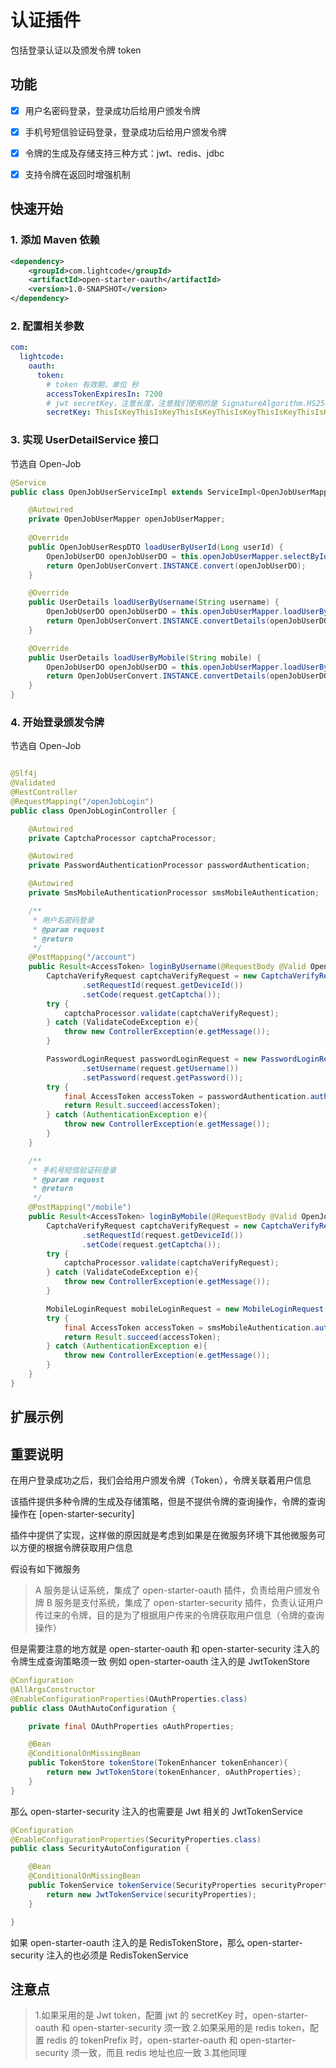 # 认证插件

包括登录认证以及颁发令牌 token

## 功能

- [x] 用户名密码登录，登录成功后给用户颁发令牌

- [x] 手机号短信验证码登录，登录成功后给用户颁发令牌

- [x] 令牌的生成及存储支持三种方式：jwt、redis、jdbc

- [x] 支持令牌在返回时增强机制

## 快速开始

### 1. 添加 Maven 依赖

```xml
<dependency>
    <groupId>com.lightcode</groupId>
    <artifactId>open-starter-oauth</artifactId>
    <version>1.0-SNAPSHOT</version>
</dependency>
```

### 2. 配置相关参数

```yaml
com:
  lightcode:
    oauth:
      token:
        # token 有效期，单位 秒
        accessTokenExpiresIn: 7200
        # jwt secretKey，注意长度，注意我们使用的是 SignatureAlgorithm.HS256，所以 secretKey 经过 Base64 编码后的长度 * 8 必须大于 256
        secretKey: ThisIsKeyThisIsKeyThisIsKeyThisIsKeyThisIsKeyThisIsKey
```

### 3. 实现 UserDetailService 接口

节选自 Open-Job
```java
@Service
public class OpenJobUserServiceImpl extends ServiceImpl<OpenJobUserMapper, OpenJobUserDO> implements OpenJobUserService, UserDetailService {

    @Autowired
    private OpenJobUserMapper openJobUserMapper;
    
    @Override
    public OpenJobUserRespDTO loadUserByUserId(Long userId) {
        OpenJobUserDO openJobUserDO = this.openJobUserMapper.selectById(userId);
        return OpenJobUserConvert.INSTANCE.convert(openJobUserDO);
    }

    @Override
    public UserDetails loadUserByUsername(String username) {
        OpenJobUserDO openJobUserDO = this.openJobUserMapper.loadUserByUsername(username);
        return OpenJobUserConvert.INSTANCE.convertDetails(openJobUserDO);
    }

    @Override
    public UserDetails loadUserByMobile(String mobile) {
        OpenJobUserDO openJobUserDO = this.openJobUserMapper.loadUserByMobile(mobile);
        return OpenJobUserConvert.INSTANCE.convertDetails(openJobUserDO);
    }
}
```

### 4. 开始登录颁发令牌

节选自 Open-Job
```java

@Slf4j
@Validated
@RestController
@RequestMapping("/openJobLogin")
public class OpenJobLoginController {

    @Autowired
    private CaptchaProcessor captchaProcessor;

    @Autowired
    private PasswordAuthenticationProcessor passwordAuthentication;

    @Autowired
    private SmsMobileAuthenticationProcessor smsMobileAuthentication;

    /**
     * 用户名密码登录
     * @param request
     * @return
     */
    @PostMapping("/account")
    public Result<AccessToken> loginByUsername(@RequestBody @Valid OpenJobPasswordLoginRequest request){
        CaptchaVerifyRequest captchaVerifyRequest = new CaptchaVerifyRequest()
                .setRequestId(request.getDeviceId())
                .setCode(request.getCaptcha());
        try {
            captchaProcessor.validate(captchaVerifyRequest);
        } catch (ValidateCodeException e){
            throw new ControllerException(e.getMessage());
        }

        PasswordLoginRequest passwordLoginRequest = new PasswordLoginRequest()
                .setUsername(request.getUsername())
                .setPassword(request.getPassword());
        try {
            final AccessToken accessToken = passwordAuthentication.authentication(passwordLoginRequest);
            return Result.succeed(accessToken);
        } catch (AuthenticationException e){
            throw new ControllerException(e.getMessage());
        }
    }

    /**
     * 手机号短信验证码登录
     * @param request
     * @return
     */
    @PostMapping("/mobile")
    public Result<AccessToken> loginByMobile(@RequestBody @Valid OpenJobMobileLoginRequest request){
        CaptchaVerifyRequest captchaVerifyRequest = new CaptchaVerifyRequest()
                .setRequestId(request.getDeviceId())
                .setCode(request.getCaptcha());
        try {
            captchaProcessor.validate(captchaVerifyRequest);
        } catch (ValidateCodeException e){
            throw new ControllerException(e.getMessage());
        }

        MobileLoginRequest mobileLoginRequest = new MobileLoginRequest().setMobile(request.getMobile());
        try {
            final AccessToken accessToken = smsMobileAuthentication.authentication(mobileLoginRequest);
            return Result.succeed(accessToken);
        } catch (AuthenticationException e){
            throw new ControllerException(e.getMessage());
        }
    }
}

```

## 扩展示例



## 重要说明

在用户登录成功之后，我们会给用户颁发令牌（Token），令牌关联着用户信息

该插件提供多种令牌的生成及存储策略，但是不提供令牌的查询操作，令牌的查询操作在 [open-starter-security]

插件中提供了实现，这样做的原因就是考虑到如果是在微服务环境下其他微服务可以方便的根据令牌获取用户信息

假设有如下微服务

> A 服务是认证系统，集成了 open-starter-oauth 插件，负责给用户颁发令牌
> B 服务是支付系统，集成了 open-starter-security 插件，负责认证用户传过来的令牌，目的是为了根据用户传来的令牌获取用户信息（令牌的查询操作）

但是需要注意的地方就是 open-starter-oauth 和 open-starter-security 注入的令牌生成查询策略须一致
例如 open-starter-oauth 注入的是 JwtTokenStore

```java
@Configuration
@AllArgsConstructor
@EnableConfigurationProperties(OAuthProperties.class)
public class OAuthAutoConfiguration {

    private final OAuthProperties oAuthProperties;

    @Bean
    @ConditionalOnMissingBean
    public TokenStore tokenStore(TokenEnhancer tokenEnhancer){
        return new JwtTokenStore(tokenEnhancer, oAuthProperties);
    }
}
```

那么 open-starter-security 注入的也需要是 Jwt 相关的 JwtTokenService

```java
@Configuration
@EnableConfigurationProperties(SecurityProperties.class)
public class SecurityAutoConfiguration {

    @Bean
    @ConditionalOnMissingBean
    public TokenService tokenService(SecurityProperties securityProperties){
        return new JwtTokenService(securityProperties);
    }

}
```

如果 open-starter-oauth 注入的是 RedisTokenStore，那么 open-starter-security 注入的也必须是 RedisTokenService


## 注意点

> 1.如果采用的是 Jwt token，配置 jwt 的 secretKey 时，open-starter-oauth 和 open-starter-security 须一致
> 2.如果采用的是 redis token，配置 redis 的 tokenPrefix 时，open-starter-oauth 和 open-starter-security 须一致，而且 redis 地址也应一致
> 3.其他同理
